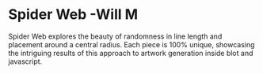 # Spider Web -Will M
Spider Web explores the beauty of randomness in line length and placement around a central radius. 
Each piece is 100% unique, showcasing the intriguing results of this approach to artwork generation inside blot and javascript.
